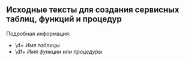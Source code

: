 ## Исходные тексты для создания сервисных таблиц, функций и процедур

Подробная информация:

- \d+ *Имя таблицы*
- \df+ *Имя функции или процедуры*
